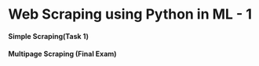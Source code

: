 # Web Scraping using Python in ML - 1

#### Simple Scraping(Task 1)

#### Multipage Scraping (Final Exam)
